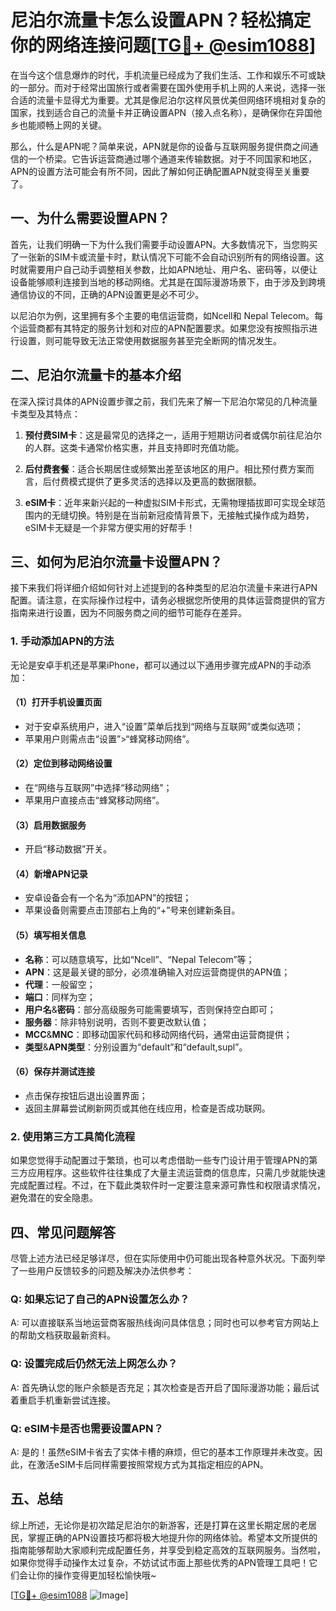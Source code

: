 # 尼泊尔流量卡怎么设置APN？轻松搞定你的网络连接问题[[TG💪+ @esim1088](https://t.me/s/esim1088)]

在当今这个信息爆炸的时代，手机流量已经成为了我们生活、工作和娱乐不可或缺的一部分。而对于经常出国旅行或者需要在国外使用手机上网的人来说，选择一张合适的流量卡显得尤为重要。尤其是像尼泊尔这样风景优美但网络环境相对复杂的国家，找到适合自己的流量卡并正确设置APN（接入点名称），是确保你在异国他乡也能顺畅上网的关键。

那么，什么是APN呢？简单来说，APN就是你的设备与互联网服务提供商之间通信的一个桥梁。它告诉运营商通过哪个通道来传输数据。对于不同国家和地区，APN的设置方法可能会有所不同，因此了解如何正确配置APN就变得至关重要了。

## 一、为什么需要设置APN？

首先，让我们明确一下为什么我们需要手动设置APN。大多数情况下，当您购买了一张新的SIM卡或流量卡时，默认情况下可能不会自动识别所有的网络设置。这时就需要用户自己动手调整相关参数，比如APN地址、用户名、密码等，以便让设备能够顺利连接到当地的移动网络。尤其是在国际漫游场景下，由于涉及到跨境通信协议的不同，正确的APN设置更是必不可少。

以尼泊尔为例，这里拥有多个主要的电信运营商，如Ncell和 Nepal Telecom。每个运营商都有其特定的服务计划和对应的APN配置要求。如果您没有按照指示进行设置，则可能导致无法正常使用数据服务甚至完全断网的情况发生。

## 二、尼泊尔流量卡的基本介绍

在深入探讨具体的APN设置步骤之前，我们先来了解一下尼泊尔常见的几种流量卡类型及其特点：

1. **预付费SIM卡**：这是最常见的选择之一，适用于短期访问者或偶尔前往尼泊尔的人群。这类卡通常价格实惠，并且支持即时充值功能。
   
2. **后付费套餐**：适合长期居住或频繁出差至该地区的用户。相比预付费方案而言，后付费模式提供了更多灵活的选择以及更高的数据限额。
   
3. **eSIM卡**：近年来新兴起的一种虚拟SIM卡形式，无需物理插拔即可实现全球范围内的无缝切换。特别是在当前新冠疫情背景下，无接触式操作成为趋势，eSIM卡无疑是一个非常方便实用的好帮手！

## 三、如何为尼泊尔流量卡设置APN？

接下来我们将详细介绍如何针对上述提到的各种类型的尼泊尔流量卡来进行APN配置。请注意，在实际操作过程中，请务必根据您所使用的具体运营商提供的官方指南来进行设置，因为不同服务商之间的细节可能存在差异。

### 1. 手动添加APN的方法

无论是安卓手机还是苹果iPhone，都可以通过以下通用步骤完成APN的手动添加：

#### （1）打开手机设置页面
- 对于安卓系统用户，进入“设置”菜单后找到“网络与互联网”或类似选项；
- 苹果用户则需点击“设置”>“蜂窝移动网络”。

#### （2）定位到移动网络设置
- 在“网络与互联网”中选择“移动网络”；
- 苹果用户直接点击“蜂窝移动网络”。

#### （3）启用数据服务
- 开启“移动数据”开关。

#### （4）新增APN记录
- 安卓设备会有一个名为“添加APN”的按钮；
- 苹果设备则需要点击顶部右上角的“+”号来创建新条目。

#### （5）填写相关信息
- **名称**：可以随意填写，比如“Ncell”、“Nepal Telecom”等；
- **APN**：这是最关键的部分，必须准确输入对应运营商提供的APN值；
- **代理**：一般留空；
- **端口**：同样为空；
- **用户名**&**密码**：部分高级服务可能需要填写，否则保持空白即可；
- **服务器**：除非特别说明，否则不要更改默认值；
- **MCC**&**MNC**：即移动国家代码和移动网络代码，通常由运营商提供；
- **类型**&**APN类型**：分别设置为“default”和“default,supl”。

#### （6）保存并测试连接
- 点击保存按钮后退出设置界面；
- 返回主屏幕尝试刷新网页或其他在线应用，检查是否成功联网。

### 2. 使用第三方工具简化流程

如果您觉得手动配置过于繁琐，也可以考虑借助一些专门设计用于管理APN的第三方应用程序。这些软件往往集成了大量主流运营商的信息库，只需几步就能快速完成配置过程。不过，在下载此类软件时一定要注意来源可靠性和权限请求情况，避免潜在的安全隐患。

## 四、常见问题解答

尽管上述方法已经足够详尽，但在实际使用中仍可能出现各种意外状况。下面列举了一些用户反馈较多的问题及解决办法供参考：

### Q: 如果忘记了自己的APN设置怎么办？
A: 可以直接联系当地运营商客服热线询问具体信息；同时也可以参考官方网站上的帮助文档获取最新资料。

### Q: 设置完成后仍然无法上网怎么办？
A: 首先确认您的账户余额是否充足；其次检查是否开启了国际漫游功能；最后试着重启手机重新尝试连接。

### Q: eSIM卡是否也需要设置APN？
A: 是的！虽然eSIM卡省去了实体卡槽的麻烦，但它的基本工作原理并未改变。因此，在激活eSIM卡后同样需要按照常规方式为其指定相应的APN。

## 五、总结

综上所述，无论你是初次踏足尼泊尔的新游客，还是打算在这里长期定居的老居民，掌握正确的APN设置技巧都将极大地提升你的网络体验。希望本文所提供的指南能够帮助大家顺利完成配置任务，并享受到稳定高效的互联网服务。当然啦，如果你觉得手动操作太过复杂，不妨试试市面上那些优秀的APN管理工具吧！它们会让你的操作变得更加轻松愉快哦~

[[TG💪+ @esim1088](https://t.me/s/esim1088) ![Image](https://i.postimg.cc/4NQfJmqS/Snipaste-2025-05-13-00-14-12.png)]